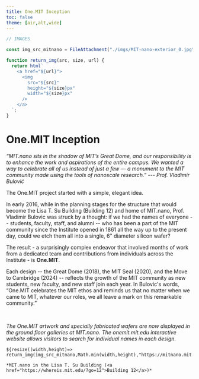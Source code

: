 ```yaml
---
title: One.MIT Inception
toc: false
theme: [air,alt,wide]
---
```


```js
// IMAGES

const img_src_mitnano = FileAttachment("./imgs/MIT-nano-exterior_0.jpg").href;

function return_img(src, size, url) {
  return html`
    <a href="${url}">
      <img
        src="${src}"
        height="${size}px"
        width="${size}px"
      />
    </a>
  `;
}
```

<div class= "grid grid-cols-2">
  <div class="card">
    <h1> One.MIT Inception</h1>
    
*“MIT.nano sits in the shadow of MIT’s Great Dome, and our responsibility is to enhance the work and aspirations of the entire campus. We wanted a way to celebrate all of us instead of just a few — a monument to the MIT community made using the tools of nanoscale research.” --- Prof. Vladimir Bulović*

The One.MIT project started with a simple, elegant idea. 

In early 2016, while in the planning stages for the structure that would become the Lisa T. Su Building (Building 12) and home of MIT.nano, Prof. Vladimir Bulovic was struck by a thought:  if we had the names of everyone -- students, faculty, staff, and alumni -- who has been a part of the MIT community since the Institute opened in 1861 all the way up to the present day, could we etch them all into a single, 6" diameter silicon wafer? 

The result - a surprisingly complex endeavor that involved months of work from a dedicated team and contributions from individuals across the Institute - is **One.MIT**. 

Each design -- the Great Dome (2018), the MIT Seal (2020), and the Move to Cambridge (2024) -- reflects the growth of the MIT community as new students, new faculty, and new staff join each year. In Bulovic's words, “One.MIT celebrates the MIT ethos and reminds us that no matter when we came to MIT, whatever our roles, we all leave a mark on this remarkable community.”

<br>

*The One.MIT artwork and specially fabricated wafers are now displayed in the ground floor galleries at MIT.nano. The onemit.mit.edu interactive website allows visitors to search for individual names in each design.* 

  </div>

  <div class="card">

    ${resize((width,height)=> return_img(img_src_mitnano,Math.min(width,height),"https://mitnano.mit.edu"))}
    
    *MIT.nano in the Lisa T. Su Building (<a href="https://whereis.mit.edu/?go=12">Building 12</a>)*  

  </div>
</div>
